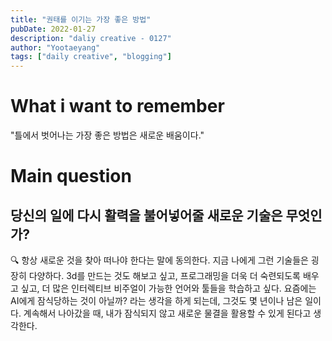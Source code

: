 ```yaml
---
title: "권태를 이기는 가장 좋은 방법"
pubDate: 2022-01-27
description: "daliy creative - 0127"
author: "Yootaeyang"
tags: ["daily creative", "blogging"]
---
```


# What i want to remember

"틀에서 벗어나는 가장 좋은 방법은 새로운 배움이다."

# Main question

## 당신의 일에 다시 활력을 불어넣어줄 새로운 기술은 무엇인가?

🔍 항상 새로운 것을 찾아 떠나야 한다는 말에 동의한다. 지금 나에게 그런 기술들은 굉장히 다양하다. 3d를 만드는 것도 해보고 싶고, 프로그래밍을 더욱 더 숙련되도록 배우고 싶고, 더 많은 인터렉티브 비주얼이 가능한 언어와 툴들을 학습하고 싶다. 요즘에는 AI에게 잠식당하는 것이 아닐까? 라는 생각을 하게 되는데, 그것도 몇 년이나 남은 일이다. 계속해서 나아갔을 때, 내가 잠식되지 않고 새로운 물결을 활용할 수 있게 된다고 생각한다.
